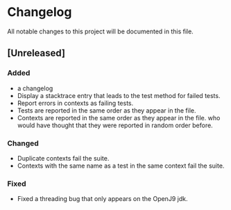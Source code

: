 # Changelog

All notable changes to this project will be documented in this file.

## [Unreleased]

### Added

- a changelog
- Display a stacktrace entry that leads to the test method for failed tests.
- Report errors in contexts as failing tests.
- Tests are reported in the same order as they appear in the file.
- Contexts are reported in the same order as they appear in the file. who would have thought that they were reported in
  random order before.

### Changed

- Duplicate contexts fail the suite.
- Contexts with the same name as a test in the same context fail the suite.

### Fixed

- Fixed a threading bug that only appears on the OpenJ9 jdk.
 

